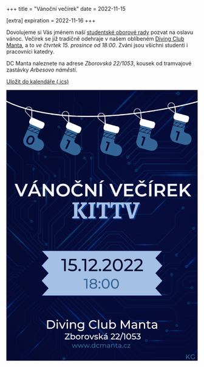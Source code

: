 +++
title = "Vánoční večírek"
date = 2022-11-15

[extra]
expiration = 2022-11-16
+++

Dovolujeme si Vás jménem naší [studentské oborové rady](https://sor.it.pedf.cuni.cz/) pozvat na oslavu vánoc. Večírek se již tradičně odehraje v našem oblíbeném [Diving Club Manta](http://dcmanta.cz/cafebarmanta.html), a to *ve čtvrtek 15. prosince od 18:00*. Zváni jsou všichni studenti i pracovníci katedry.

DC Manta naleznete na adrese *Zborovská 22/1053*, kousek od tramvajové zastávky *Arbesovo náměstí*.

<!-- more -->

[Uložit do kalendáře (.ics)](vanocni-vecirek-2022.ics)


![Vánoce - pozvánka](vanocni-vecirek-2022.png)
